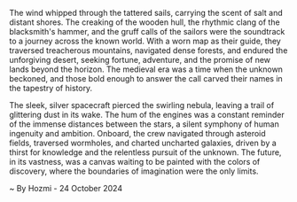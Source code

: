
The wind whipped through the tattered sails, carrying the scent of salt and distant shores. The creaking of the wooden hull, the rhythmic clang of the blacksmith's hammer, and the gruff calls of the sailors were the soundtrack to a journey across the known world. With a worn map as their guide, they traversed treacherous mountains, navigated dense forests, and endured the unforgiving desert, seeking fortune, adventure, and the promise of new lands beyond the horizon. The medieval era was a time when the unknown beckoned, and those bold enough to answer the call carved their names in the tapestry of history. 

The sleek, silver spacecraft pierced the swirling nebula, leaving a trail of glittering dust in its wake. The hum of the engines was a constant reminder of the immense distances between the stars, a silent symphony of human ingenuity and ambition. Onboard, the crew navigated through asteroid fields, traversed wormholes, and charted uncharted galaxies, driven by a thirst for knowledge and the relentless pursuit of the unknown. The future, in its vastness, was a canvas waiting to be painted with the colors of discovery, where the boundaries of imagination were the only limits. 

~ By Hozmi - 24 October 2024
